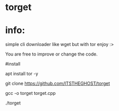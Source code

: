# torget
# info:
simple cli downloader like wget but with tor enjoy :>

You are free to improve or change the code.



#install 

apt install tor -y



git clone https://github.com/ITSTHEGHOST/torget



gcc -o torget torget.cpp



./torget
